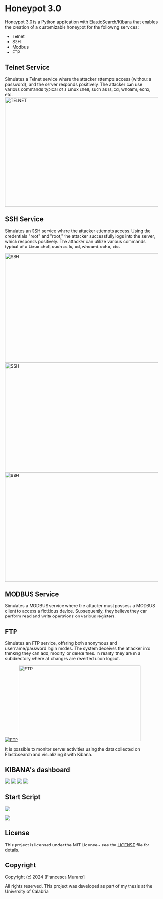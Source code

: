 # Honeypot 3.0

Honeypot 3.0 is a Python application with ElasticSearch/Kibana that enables the creation of a customizable honeypot for the following services: 
- Telnet 
- SSH
- Modbus
- FTP

## Telnet Service
Simulates a Telnet service where the attacker attempts access (without a password), and the server responds positively. The attacker can use various commands typical of a Linux shell, such as ls, cd, whoami, echo, etc.
<a href="#"><img src="Screen/telnet/Immagine 2023-12-18 184855.png" width="530" height="360" alt="TELNET"></a>


## SSH Service
Simulates an SSH service where the attacker attempts access. Using the credentials "root" and "root," the attacker successfully logs into the server, which responds positively. The attacker can utilize various commands typical of a Linux shell, such as ls, cd, whoami, echo, etc.

<a href="#"><img src="Screen/ssh_honeypot/Immagine 2023-12-18 183449.png" width="530" height="360" alt="SSH"></a>
<a href="#"><img src="Screen/ssh_honeypot/Immagine 2023-12-18 183431.png" width="530" height="360" alt="SSH"></a>
<a href="#"><img src="Screen/ssh_honeypot/Immagine 2023-12-18 183449.png" width="530" height="360" alt="SSH"></a>

## MODBUS Service
Simulates a MODBUS service where the attacker must possess a MODBUS client to access a fictitious device. Subsequently, they believe they can perform read and write operations on various registers.

## FTP
Simulates an FTP service, offering both anonymous and username/password login modes. The system deceives the attacker into thinking they can add, modify, or delete files. In reality, they are in a subdirectory where all changes are reverted upon logout.

<a href="#"><img src="Screen/ftp/Immagine 2023-12-18 185324.png"  alt="FTP"></a>
<a href="#"><img src="Screen/ftp/Immagine 2023-12-18 185344.png" width="400" height="250" alt="FTP"></a>


It is possible to monitor server activities using the data collected on Elasticsearch and visualizing it with Kibana.


## KIBANA's dashboard
<a href="#"><img src="Screen/ftp_dash1.png"></a>
<a href="#"><img src="Screen/modbus_dash1.png"></a>
<a href="#"><img src="Screen/ssh_dash1.png"></a>
<a href="#"><img src="Screen/telnet_dash1.png"></a>

## Start Script
<a href="#"><img src="Screen/logo1.jpg"></a>

<a href="#"><img src="Screen/helper.png"></a>


## License

This project is licensed under the MIT License - see the [LICENSE](LICENSE) file for details.

## Copyright

Copyright (c) 2024 [Francesca Murano]

All rights reserved. This project was developed as part of my thesis at the University of Calabria.






